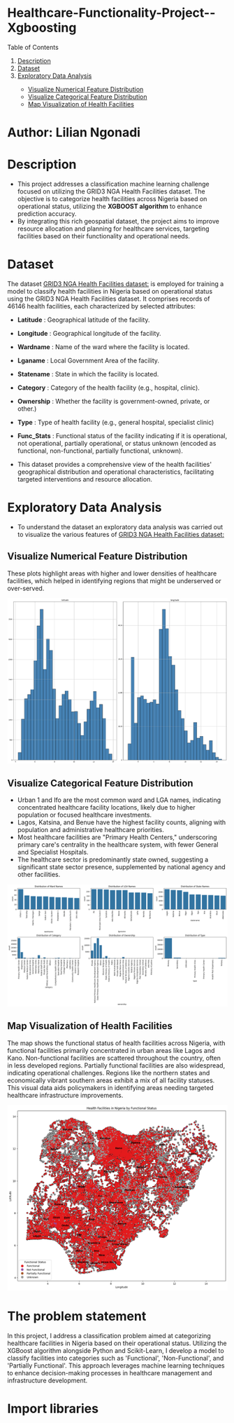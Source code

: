 # Healthcare-Functionality-Project--Xgboosting
<!-- About The Project -->

<a name="readme-top"></a>

<!-- TABLE OF CONTENTS -->


<summary>Table of Contents</summary>
<ol>
  <li><a href="#description">Description</a></li>
  <li><a href="#dataset">Dataset</a></li>
     <li><a href="#exploratory-data-analysis">Exploratory Data Analysis</a></li>
    <ul>
      <li><a href="#visualize-numerical-feature-distribution">Visualize Numerical Feature Distribution</a></li>
      <li><a href="#visualize-categorical-feature-distribution">Visualize Categorical Feature Distribution</a></li>
      <li><a href="map-visualization-of-health-facilities">Map Visualization of Health Facilities</a></li>     
    </ul>
  </li>
  </li>
</ol>


# Author: Lilian Ngonadi

# Description

- This project addresses a classification machine learning challenge focused on utilizing the GRID3 NGA Health Facilities dataset. The objective is to categorize health facilities across Nigeria based on operational status, utilizing the **XGBOOST algorithm** to enhance prediction accuracy.
- By integrating this rich geospatial dataset, the project aims to improve resource allocation and planning for healthcare services, targeting facilities based on their functionality and operational needs.

# Dataset

The dataset [GRID3 NGA Health Facilities dataset:](https://data.grid3.org/datasets/1b358b47e41244cbaaccb640d9a4bfc9_0/about)  is employed for training a model to classify health facilities in Nigeria based on operational status using the GRID3 NGA Health Facilities dataset. It comprises records of 46146 health facilities, each characterized by selected attributes:
- **Latitude** : Geographical latitude of the facility.
- **Longitude** : Geographical longitude of the facility.
- **Wardname** : Name of the ward where the facility is located.
- **Lganame** : Local Government Area of the facility.
- **Statename** : State in which the facility is located.
- **Category** : Category of the health facility (e.g., hospital, clinic).
- **Ownership** : Whether the facility is government-owned, private, or other.)
- **Type** : Type of health facility (e.g., general hospital, specialist clinic)
- **Func_Stats** : Functional status of the facility indicating if it is operational, not operational, partially operational, or status unknown (encoded as functional, non-functional, partially functional, unknown).

- This dataset provides a comprehensive view of the health facilities' geographical distribution and operational characteristics, facilitating targeted interventions and resource allocation.

# Exploratory Data Analysis
* To understand the dataset an exploratory data analysis was carried out to visualize the various features of [GRID3 NGA Health Facilities dataset:](https://data.grid3.org/datasets/1b358b47e41244cbaaccb640d9a4bfc9_0/about)

## Visualize Numerical Feature Distribution

These plots highlight areas with higher and lower densities of healthcare facilities, which helped in identifying regions that might be underserved or over-served.

![Numerical features](Numericalfeatures.png "Numerical features")

## Visualize Categorical Feature Distribution

- Urban 1 and Ifo are the most common ward and LGA names, indicating concentrated healthcare facility locations, likely due to higher population or focused healthcare investments.
- Lagos, Katsina, and Benue have the highest facility counts, aligning with population and administrative healthcare priorities.
- Most healthcare facilities are "Primary Health Centers," underscoring primary care's centrality in the healthcare system, with fewer General and Specialist Hospitals.
- The healthcare sector is predominantly state owned, suggesting a significant state sector presence, supplemented by national agency and other facilities.
  
![categorical features](categoricalfeatures.png "Categorical features")

## Map Visualization of Health Facilities
The map shows the functional status of health facilities across Nigeria, with functional facilities primarily concentrated in urban areas like Lagos and Kano. Non-functional facilities are scattered throughout the country, often in less developed regions. Partially functional facilities are also widespread, indicating operational challenges. Regions like the northern states and economically vibrant southern areas exhibit a mix of all facility statuses. This visual data aids policymakers in identifying areas needing targeted healthcare infrastructure improvements.

![output Photo](output.png "Nigerian Functionality Map")

# The problem statement 
In this project, I address a classification problem aimed at categorizing healthcare facilities in Nigeria based on their operational status. Utilizing the XGBoost algorithm alongside Python and Scikit-Learn, I develop a model to classify facilities into categories such as 'Functional', 'Non-Functional', and 'Partially Functional'. This approach leverages machine learning techniques to enhance decision-making processes in healthcare management and infrastructure development.

# Import libraries





